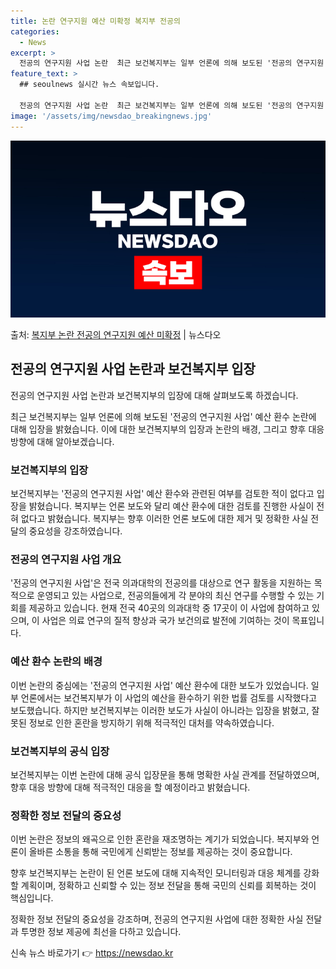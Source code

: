 ```yaml
---
title: 논란 연구지원 예산 미확정 복지부 전공의
categories:
  - News
excerpt: >
  전공의 연구지원 사업 논란  최근 보건복지부는 일부 언론에 의해 보도된 '전공의 연구지원 사업' 예산 환수 …
feature_text: >
  ## seoulnews 실시간 뉴스 속보입니다.

  전공의 연구지원 사업 논란  최근 보건복지부는 일부 언론에 의해 보도된 '전공의 연구지원 사업' 예산 환수 …
image: '/assets/img/newsdao_breakingnews.jpg'
---
```


![뉴스다오 속보](/assets/img/newsdao_breakingnews.jpg)

<p>출처: <a href="https://newsdao.kr/4527" rel="dofollow">복지부 논란 전공의 연구지원 예산 미확정</a> | 뉴스다오</p>

<h2 data-ke-size="size26">전공의 연구지원 사업 논란과 보건복지부 입장</h2>
전공의 연구지원 사업 논란과 보건복지부의 입장에 대해 살펴보도록 하겠습니다.

<p data-ke-size="size16">최근 보건복지부는 일부 언론에 의해 보도된 '전공의 연구지원 사업' 예산 환수 논란에 대해 입장을 밝혔습니다. 이에 대한 보건복지부의 입장과 논란의 배경, 그리고 향후 대응 방향에 대해 알아보겠습니다.</p>

<h3>보건복지부의 입장</h3>
보건복지부는 '전공의 연구지원 사업' 예산 환수와 관련된 여부를 검토한 적이 없다고 입장을 밝혔습니다. 복지부는 언론 보도와 달리 예산 환수에 대한 검토를 진행한 사실이 전혀 없다고 밝혔습니다. 복지부는 향후 이러한 언론 보도에 대한 제거 및 정확한 사실 전달의 중요성을 강조하였습니다.

<h3>전공의 연구지원 사업 개요</h3>
'전공의 연구지원 사업'은 전국 의과대학의 전공의를 대상으로 연구 활동을 지원하는 목적으로 운영되고 있는 사업으로, 전공의들에게 각 분야의 최신 연구를 수행할 수 있는 기회를 제공하고 있습니다. 현재 전국 40곳의 의과대학 중 17곳이 이 사업에 참여하고 있으며, 이 사업은 의료 연구의 질적 향상과 국가 보건의료 발전에 기여하는 것이 목표입니다.

<h3>예산 환수 논란의 배경</h3>
이번 논란의 중심에는 '전공의 연구지원 사업' 예산 환수에 대한 보도가 있었습니다. 일부 언론에서는 보건복지부가 이 사업의 예산을 환수하기 위한 법률 검토를 시작했다고 보도했습니다. 하지만 보건복지부는 이러한 보도가 사실이 아니라는 입장을 밝혔고, 잘못된 정보로 인한 혼란을 방지하기 위해 적극적인 대처를 약속하였습니다.

<h3>보건복지부의 공식 입장</h3>
보건복지부는 이번 논란에 대해 공식 입장문을 통해 명확한 사실 관계를 전달하였으며, 향후 대응 방향에 대해 적극적인 대응을 할 예정이라고 밝혔습니다.

<h3>정확한 정보 전달의 중요성</h3>
이번 논란은 정보의 왜곡으로 인한 혼란을 재조명하는 계기가 되었습니다. 복지부와 언론이 올바른 소통을 통해 국민에게 신뢰받는 정보를 제공하는 것이 중요합니다.

향후 보건복지부는 논란이 된 언론 보도에 대해 지속적인 모니터링과 대응 체계를 강화할 계획이며, 정확하고 신뢰할 수 있는 정보 전달을 통해 국민의 신뢰를 회복하는 것이 핵심입니다. 

정확한 정보 전달의 중요성을 강조하며, 전공의 연구지원 사업에 대한 정확한 사실 전달과 투명한 정보 제공에 최선을 다하고 있습니다. 

신속 뉴스 바로가기 👉 <a href="https://newsdao.kr" rel="dofollow">https://newsdao.kr</a>


